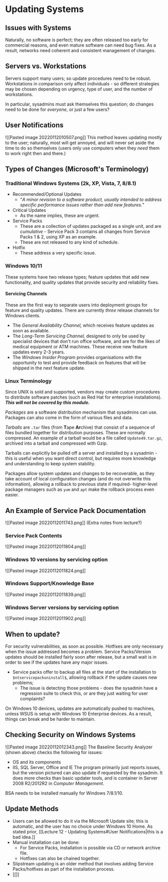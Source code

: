 # Updating Systems
## Issues with Systems

Naturally, no software is perfect; they are often released too early for commercial reasons, and even mature software can need bug fixes. As a result, networks need coherent and consistent management of changes.

## Servers vs. Workstations

Servers support many users; so update procedures need to be robust. Workstations in comparison only affect individuals - so different strategies may be chosen depending on urgency, type of user, and the number of workstations.

In particular, sysadmins must ask themselves this question; do changes need to be done for *everyone*, or just a few users?

## User Notifications
![[Pasted image 20220112010507.png]]
This method leaves updating mostly to the user; naturally, most will get annoyed, and will never set aside the time to do so themselves (users only use computers when they *need* them to work right then and there.)

## Types of Changes (Microsoft's Terminology)
### Traditional Windows Systems (2k, XP, Vista, 7, 8/8.1)
- Recommended/Optional Updates
	- "*A minor revision to a software product, usually intended to address specific performance issues rather than add new features.*"
- Critical Updates
	- As the name implies, these are urgent.
- Service Packs
	- These are a collection of updates packaged as a single unit, and are *cumulative* - Service Pack 3 contains all changes from Service Packs 1 & 2, using XP as an example.
	- These are not released to any kind of schedule.
- Hotfix
	- These address a very specific issue.

 ### Windows 10/11
 These systems have two release types; feature updates that add new functionality, and quality updates that provide security and reliability fixes.

 #### Servicing Channels

 These are the first way to separate users into deployment groups for feature and quality updates. There are currently *three* release channels for Windows clients.
 - The *General Availability Channel,* which receives feature updates as soon as available.
 - The *Long-Term Servicing Channel,* designed to only be used by specialist devices that don't run office software, and are for the likes of medical equipment or ATM machines. These receive new feature updates every 2-3 years.
 - The *Windows Insider Program* provides organisations with the opportunity to test and provide feedback on features that will be shipped in the next feature update.

### Linux Terminology

Since UNIX is sold and supported, vendors may create custom procedures to distribute software patches (such as Red Hat for enterprise installations). ***This will not be covered by this module.***

*Packages* are a software distribution mechanism that sysadmins can use. Packages can also come in the form of various files and data. 

*Tarballs* are `.tar` files (from **T**ape **Ar**chive) that consist of a sequence of files bundled together for distribution purposes. These are normally compressed. An example of a tarball would be a file called `Update49.tar.gz`, archived into a tarball and compressed with Gzip.

Tarballs can explicitly be pulled off a server and installed by a sysadmin - this is useful when you want direct control, but requires more knowledge and understanding to keep system stability.

Packages allow system updates and changes to be recoverable, as they take account of local configuration changes (and do not overwrite this information), allowing a rollback to previous state if required- higher-level package managers such as `yum` and `apt` make the rollback process even easier.

## An Example of Service Pack Documentation
![[Pasted image 20220112011743.png]]
(Extra notes from lecture?)

### Service Pack Contents
![[Pasted image 20220112011804.png]]

### Windows 10 versions by servicing option
![[Pasted image 20220112011824.png]]

### Windows Support/Knowledge Base

![[Pasted image 20220112011839.png]]

### Windows Server versions by servicing option
![[Pasted image 20220112011902.png]]

## When to update?

For security vulnerabilities, as soon as possible. Hotfixes are only necessary when the issue addressed becomes a problem. Service Packs/Version updates should be installed fairly soon after release, but a small wait is in order to see if the updates have any major issues.

- Service packs offer to backup all files at the start of the installation to `$ntservicepackuninstall$`, allowing rollback if the update causes new problems;
	- The issue is detecting those problems - does the sysadmin have a regression suite to check this, or are they just waiting for user complaints?

On Windows 10 devices, updates are automatically pushed to machines, unless WSUS is setup with Windows 10 Enterprise devices. As a result, things can break and be harder to maintain.

## Checking Security on Windows Systems
![[Pasted image 20220112012343.png]]
The Baseline Security Analyzer (shown above) checks the following for issues:
- OS and its components
- IIS, SQL Server, Office and IE
The program primarily just reports issues, but the version pictured can also update if requested by the sysadmin. It does more checks than basic updater tools, and is container in Server 2008 R2/2012R2 in *Computer Management.*

BSA needs to be installed manually for Windows 7/8.1/10.

## Update Methods

- Users can be allowed to do it via the Microsoft Update site; this is automatic, and the user has no choice under Windows 10 Home. As stated prior, [[Lecture 12 - Updating Systems#User Notifications|this is a bad idea.]]
- Manual installation can be done:
	- For Service Packs, installation is possible via CD or network archive file.
	- Hotfixes can also be chained together.
- Slipstream updating is an older method that involves adding Service Packs/hotfixes as part of the installation process.
- [[]]